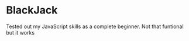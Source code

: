 # BlackJack
Tested out my JavaScript skills as a complete beginner. Not that funtional but it works
